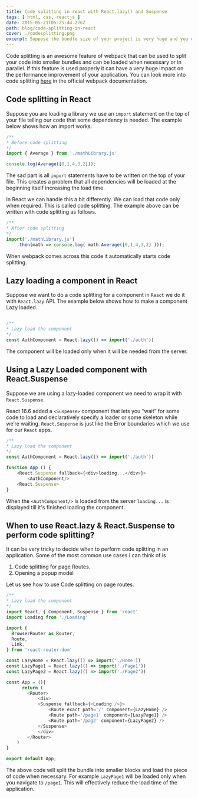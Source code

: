 ```yaml
---
title: Code splitting in react with React.lazy() and Suspense
tags: [ html, css, reactjs ]
date: 2015-05-21T05:25:44.226Z
path: blog/code-splitting-in-react
cover: ./codesplitting.png
excerpt: Suppose the bundle size of your project is very huge and you don't want to load everything at once during the initial render you can use code splitting along with React to improve the performance and load time of your application.
---
```


Code splitting is an awesome feature of webpack that can be used to split your code into smaller bundles and can be loaded when necessary or in parallel. If this feature is used properly it can have a very huge impact on the performance improvement of your application. You can look more into code splitting [here](https://webpack.js.org/guides/code-splitting/) in the official webpack documentation.

## Code splitting in React

Suppose you are loading a library we use an `import` statement on the top of your file telling our code that some dependency is needed. The example below shows how an import works.

```javascript
/**
* Before code splitting
*/
import { Average } from './mathLibrary.js'

console.log(Average([0,1,4,3,2]));

```

The sad part is all `import` statements have to be written on the top of your file. This creates a problem that all dependencies will be loaded at the beginning itself increasing the load time.

In React we can handle this a bit differently. We can load that code only when required. This is called code splitting. The example above can be written with code splitting as follows.

```javascript
/**
* After code splitting
*/
import('./mathLibrary.js')
    .then(math => console.log( math.Average([0,1,4,3,2] )));

```

When webpack comes across this code it automatically starts code splitting.

## Lazy loading a component in React

Suppose we want to do a code splitting for a component in `React` we do it with `React.lazy` API.
The example below shows how to make a component Lazy loaded.

```javascript

/**
* Lazy load the component
*/
const AuthComponent = React.lazy(() => import('./auth'))

```

The component will be loaded only when it will be needed from the server.

## Using a Lazy Loaded component with React.Suspense

Suppose we are using a lazy-loaded component we need to wrap it with `React.Suspense`. 

React 16.6 added a `<Suspense>` component that lets you “wait” for some code to load and declaratively specify a loader or some skeleton while we’re waiting. `React.Suspense` is just like the Error boundaries which we use for our `React` apps.

```javascript
/**
* Lazy load the component
*/
const AuthComponent = React.lazy(() => import('./auth'))

function App () {
    <React.Suspense fallback={<div>loading...</div>}>
        <AuthComponent/>
    <React.Suspense>
}

```
When the `<AuthComponent/>` is loaded from the server `loading...` is displayed till it's finished loading the component.

## When to use React.lazy & React.Suspense to perform code splitting?

It can be very tricky to decide when to perform code splitting in an application. Some of the most common use cases I can think of is 

1. Code splitting for page Routes.
2. Opening a popup model

Let us see how to use Code splitting on page routes.

```javascript
/**
* Lazy load the component
*/
import React, { Component, Suspense } from 'react'
import Loading from './Loading'

import {
  BrowserRouter as Router,
  Route,
  Link,
} from 'react-router-dom'

const LazyHome = React.lazy(() => import('./Home'))
const LazyPage1 = React.lazy(() => import('./Page1'))
const LazyPage2 = React.lazy(() => import('./Page2'))

const App = (){
      return (
        <Router>
            <div>
            <Suspense fallback={<Loading />}>
                <Route exact path='/' component={LazyHome} />
                <Route path='/page1' component={LazyPage1} />
                <Route path='/pag2' component={LazyPage2} />
            </Suspense>
            </div>
        </Router>
    )
}

export default App;
```

The above code will split the bundle into smaller blocks and load the piece of code when necessary. For example `LazyPage1` will be loaded only when you navigate to `/page1`. This will effectively reduce the load time of the application.

